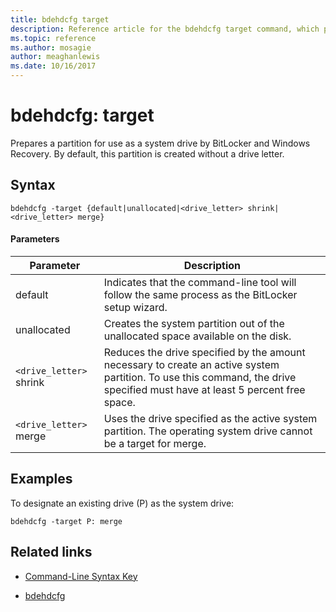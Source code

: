 ```yaml
---
title: bdehdcfg target
description: Reference article for the bdehdcfg target command, which prepares a partition for use as a system drive by BitLocker and Windows recovery.
ms.topic: reference
ms.author: mosagie
author: meaghanlewis
ms.date: 10/16/2017
---
```



# bdehdcfg: target

Prepares a partition for use as a system drive by BitLocker and Windows Recovery. By default, this partition is created without a drive letter.

## Syntax

```
bdehdcfg -target {default|unallocated|<drive_letter> shrink|<drive_letter> merge}
```

#### Parameters

| Parameter | Description |
| --------- | ----------- |
| default | Indicates that the command-line tool will follow the same process as the BitLocker setup wizard. |
| unallocated | Creates the system partition out of the unallocated space available on the disk. |
| `<drive_letter>` shrink | Reduces the drive specified by the amount necessary to create an active system partition. To use this command, the drive specified must have at least 5 percent free space. |
| `<drive_letter>` merge | Uses the drive specified as the active system partition. The operating system drive cannot be a target for merge. |

## Examples

To designate an existing drive (P) as the system drive:

```
bdehdcfg -target P: merge
```

## Related links

- [Command-Line Syntax Key](command-line-syntax-key.md)

- [bdehdcfg](bdehdcfg.md)

